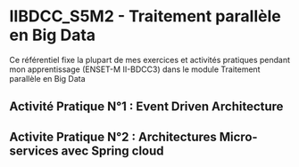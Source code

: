 # IIBDCC_S5M2 - Traitement parallèle en Big Data
Ce référentiel fixe la plupart de mes exercices et activités pratiques pendant mon apprentissage (ENSET-M II-BDCC3) dans le module Traitement parallèle en Big Data

## Activité Pratique N°1 : Event Driven Architecture
## Activite Pratique N°2 : Architectures Micro-services avec Spring cloud
